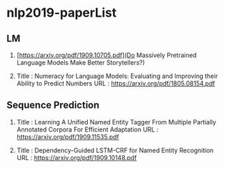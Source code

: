 # nlp2019-paperList


## LM
1. [https://arxiv.org/pdf/1909.10705.pdf](Do Massively Pretrained Language Models Make Better Storytellers?) 

2. Title : Numeracy for Language Models: Evaluating and Improving their Ability to Predict Numbers
   URL :  https://arxiv.org/pdf/1805.08154.pdf


## Sequence Prediction 

1. Title : Learning A Unified Named Entity Tagger From Multiple Partially Annotated Corpora For Efficient Adaptation
   URL : https://arxiv.org/pdf/1909.11535.pdf
   
2. Title : Dependency-Guided LSTM-CRF for Named Entity Recognition
   URL : https://arxiv.org/pdf/1909.10148.pdf

